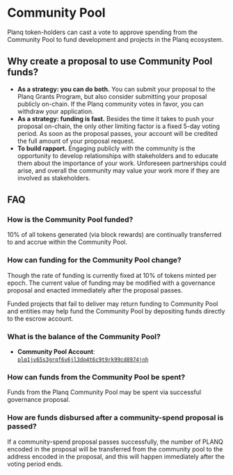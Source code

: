 <!--
order: 5
-->

# Community Pool

Planq token-holders can cast a vote to approve spending from the Community Pool to fund development and projects in the Planq ecosystem.

## Why create a proposal to use Community Pool funds?

- **As a strategy: you can do both.** You can submit your proposal to the Planq Grants Program, but also consider submitting your proposal publicly on-chain. If the Planq community votes in favor, you can withdraw your application.
- **As a strategy: funding is fast.** Besides the time it takes to push your proposal on-chain, the only other limiting factor is a fixed 5-day voting period. As soon as the proposal passes, your account will be credited the full amount of your proposal request.
- **To build rapport.** Engaging publicly with the community is the opportunity to develop relationships with stakeholders and to educate them about the importance of your work. Unforeseen partnerships could arise, and overall the community may value your work more if they are involved as stakeholders.


## FAQ

### How is the Community Pool funded?

10% of all tokens generated (via block rewards) are continually transferred to and accrue within the Community Pool.

### How can funding for the Community Pool change?

Though the rate of funding is currently fixed at 10% of tokens minted per epoch. The current value of funding may be modified with a governance proposal and enacted immediately after the proposal passes.

Funded projects that fail to deliver may return funding to Community Pool and entities may help fund the Community Pool by depositing funds directly to the escrow account.

### What is the balance of the Community Pool?

- **Community Pool Account**: [`plq1jv65s3grqf6v6jl3dp4t6c9t9rk99cd8974jnh`](https://explorer.planq.network/accounts/plq1jv65s3grqf6v6jl3dp4t6c9t9rk99cd8974jnh)

### How can funds from the Community Pool be spent?

Funds from the Planq Community Pool may be spent via successful governance proposal.

### How are funds disbursed after a community-spend proposal is passed?

If a community-spend proposal passes successfully, the number of PLANQ encoded in the proposal will be transferred from the community pool to the address encoded in the proposal, and this will happen immediately after the voting period ends.
